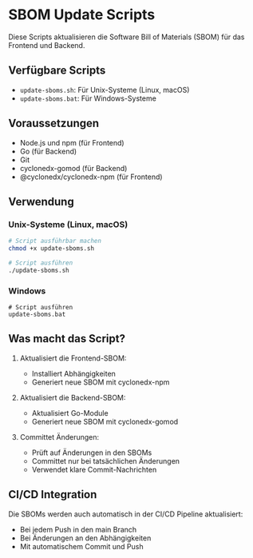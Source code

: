 # SBOM Update Scripts

Diese Scripts aktualisieren die Software Bill of Materials (SBOM) für das Frontend und Backend.

## Verfügbare Scripts

-   `update-sboms.sh`: Für Unix-Systeme (Linux, macOS)
-   `update-sboms.bat`: Für Windows-Systeme

## Voraussetzungen

-   Node.js und npm (für Frontend)
-   Go (für Backend)
-   Git
-   cyclonedx-gomod (für Backend)
-   @cyclonedx/cyclonedx-npm (für Frontend)

## Verwendung

### Unix-Systeme (Linux, macOS)

```bash
# Script ausführbar machen
chmod +x update-sboms.sh

# Script ausführen
./update-sboms.sh
```

### Windows

```batch
# Script ausführen
update-sboms.bat
```

## Was macht das Script?

1. Aktualisiert die Frontend-SBOM:

    - Installiert Abhängigkeiten
    - Generiert neue SBOM mit cyclonedx-npm

2. Aktualisiert die Backend-SBOM:

    - Aktualisiert Go-Module
    - Generiert neue SBOM mit cyclonedx-gomod

3. Committet Änderungen:
    - Prüft auf Änderungen in den SBOMs
    - Committet nur bei tatsächlichen Änderungen
    - Verwendet klare Commit-Nachrichten

## CI/CD Integration

Die SBOMs werden auch automatisch in der CI/CD Pipeline aktualisiert:

-   Bei jedem Push in den main Branch
-   Bei Änderungen an den Abhängigkeiten
-   Mit automatischem Commit und Push
